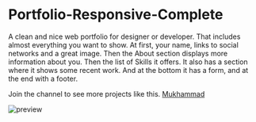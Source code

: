 # Portfolio-Responsive-Complete

A clean and nice web portfolio for designer or developer. That includes almost everything you want to show. At first, your name, links to social networks and a great image. Then the About section displays more information about you. Then the list of Skills it offers. It also has a section where it shows some recent work. And at the bottom it has a form, and at the end with a footer.

Join the channel to see more projects like this. [Mukhammad](https://www.t.me/muhammad_developer)

![preview](https://user-images.githubusercontent.com/77983855/171215778-fde5461f-2def-4528-ab01-b30dc6786796.png)
